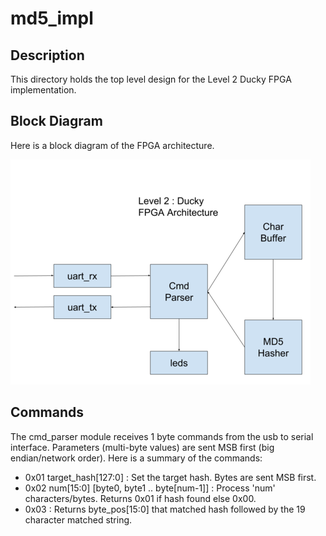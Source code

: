 # md5_impl

## Description

This directory holds the top level design for the Level 2 Ducky
FPGA implementation.

## Block Diagram

Here is a block diagram of the FPGA architecture.

![FPGA_Architecture](images/Ducky_FPGA_Architecture.png)

## Commands

The cmd_parser module receives 1 byte commands from the
usb to serial interface.  Parameters (multi-byte values) are sent MSB first 
(big endian/network order).
Here is a summary of the commands:

* 0x01 target_hash[127:0] : Set the target hash.  Bytes are sent MSB first.
* 0x02 num[15:0] [byte0, byte1 .. byte[num-1]] : Process 'num' characters/bytes. Returns 0x01 if
  hash found else 0x00.
* 0x03 : Returns byte_pos[15:0] that matched hash followed by the 19 character matched string.



